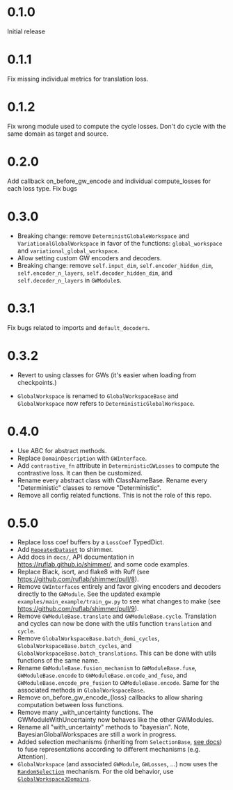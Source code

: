 # 0.1.0
Initial release

# 0.1.1
Fix missing individual metrics for translation loss.

# 0.1.2
Fix wrong module used to compute the cycle losses. Don't do cycle with the same domain as target and source.

# 0.2.0
Add callback on\_before\_gw\_encode and individual compute\_losses for each loss type.
Fix bugs

# 0.3.0
* Breaking change: remove `DeterministGlobaleWorkspace` and `VariationalGlobalWorkspace`
in favor of the functions: `global_workspace` and `variational_global_workspace`.
* Allow setting custom GW encoders and decoders.
* Breaking change: remove `self.input_dim`, `self.encoder_hidden_dim`, 
`self.encoder_n_layers`, `self.decoder_hidden_dim`, and `self.decoder_n_layers`
in `GWModule`s.

# 0.3.1
Fix bugs related to imports and `default_decoders`.

# 0.3.2
* Revert to using classes for GWs (it's easier when loading from checkpoints.)

* `GlobalWorkspace` is renamed to `GlobalWorkspaceBase` and `GlobalWorkspace` now
refers to `DeterministicGlobalWorkspace`.

# 0.4.0
* Use ABC for abstract methods.
* Replace `DomainDescription` with `GWInterface`.
* Add `contrastive_fn` attribute in `DeterministicGWLosses` to compute the contrastive loss.
    It can then be customized.
* Rename every abstract class with ClassNameBase. Rename every "Deterministic" classes 
    to remove "Deterministic".
* Remove all config related functions. This is not the role of this repo.

# 0.5.0
* Replace loss coef buffers by a `LossCoef` TypedDict.
* Add
  [`RepeatedDataset`](https://ruflab.github.io/shimmer/shimmer/dataset.html#RepeatedDataset)
  to shimmer.
* Add docs in `docs/`, API documentation in https://ruflab.github.io/shimmer/, and
    some code examples.
* Replace Black, isort, and flake8 with Ruff (see
      https://github.com/ruflab/shimmer/pull/8).
* Remove `GWInterfaces` entirely and favor giving encoders and decoders directly to the
    `GWModule`. See the updated example `examples/main_example/train_gw.py` to see what 
    changes to make (see https://github.com/ruflab/shimmer/pull/9).
* Remove `GWModuleBase.translate`  and `GWModuleBase.cycle`. Translation and cycles
    can now be done with the utils function `translation` and `cycle`.
* Remove `GlobalWorkspaceBase.batch_demi_cycles`, `GlobalWorkspaceBase.batch_cycles`, 
    and `GlobalWorkspaceBase.batch_translations`. This can be done with utils
    functions of the same name.
* Rename `GWModuleBase.fusion_mechanism` to `GWModuleBase.fuse`,
    `GWModuleBase.encode` to `GWModuleBase.encode_and_fuse`, and
    `GWModuleBase.encode_pre_fusion` to `GWModuleBase.encode`. Same for the associated
    methods in `GlobalWorkspaceBase`.
* Remove on_before_gw_encode_{loss} callbacks to allow sharing computation between
    loss functions.
* Remove many _with_uncertainty functions. The GWModuleWithUncertainty now behaves like
    the other GWModules.
* Rename all "with_uncertainty" methods to "bayesian". Note, BayesianGlobalWorkspaces
  are still a work in progress.
* Added selection mechanisms (inheriting from `SelectionBase`, [see
  docs](https://ruflab.github.io/shimmer/latest/shimmer/modules/selection.html#SelectionBase))
  to fuse representations according to different mechanisms (e.g. Attention).
* `GlobalWorkspace` (and associated `GWModule`, `GWLosses`, ...) now uses the
  [`RandomSelection`](https://ruflab.github.io/shimmer/latest/shimmer/modules/selection.html#RandomSelection)
  mechanism. For the old behavior, use
  [`GlobalWorkspace2Domains`](https://ruflab.github.io/shimmer/latest/shimmer/modules/global_workspace.html#GlobalWorkspace2Domains).

